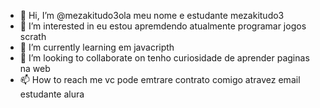 - 👋 Hi, I’m @mezakitudo3ola meu nome e estudante mezakitudo3
- 👀 I’m interested in eu estou apremdendo atualmente programar jogos scrath
- 🌱 I’m currently learning em javacripth
- 💞️ I’m looking to collaborate on tenho curiosidade de aprender paginas na web
- 📫 How to reach me 
vc pode emtrare contrato comigo atravez email estudante  alura 
<!---
mezakitudo3/mezakitudo3 is a ✨ special ✨ repository because its `README.md` (this file) appears on your GitHub profile.
You can click the Preview link to take a look at your changes.
--->
